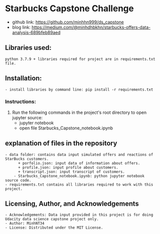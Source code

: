 # Starbucks Capstone Challenge
- github link: https://github.com/minhhn999/ds_capstone
- blog link: https://medium.com/@minhdhbkhn/starbucks-offers-data-analysis-689bfeb89aed

## Libraries used:
    python 3.7.9 + libraries required for project are in requirements.txt file.

## Installation:
    - install libraries by command line: pip install -r requirements.txt
	
### Instructions:
1. Run the following commands in the project's root directory to open jupyter source:
	  - jupyter notebook
    - open file Starbucks_Capstone_notebook.ipynb

## explanation of files in the repository
    - data folder: contains data input simulated offers and reactions of StarBucks customers.
		  + porfolio.json: input data of information about offers.
		  + profile.json: input profile about customers.
		  + transcript.json: input transcript of customers.
		- Starbucks_Capstone_notebook.ipynb: python jupyter notebook source code.
    - requirements.txt contains all libraries required to work with this project.

## Licensing, Author, and Acknowledgements
    - Acknowledgements: Data input provided in this project is for doing Udacity data science capstone project only.
    - Author: MinhNT34
    - License: Distributed under the MIT License.